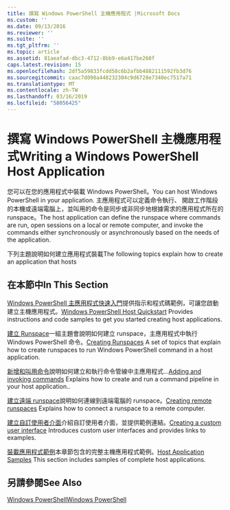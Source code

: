 ```yaml
---
title: 撰寫 Windows PowerShell 主機應用程式 |Microsoft Docs
ms.custom: ''
ms.date: 09/13/2016
ms.reviewer: ''
ms.suite: ''
ms.tgt_pltfrm: ''
ms.topic: article
ms.assetid: 81aeafad-dbc3-4712-8bb9-e6a417be260f
caps.latest.revision: 15
ms.openlocfilehash: 2df5a59833fcdd58c6b2afbb4882111592fb3d76
ms.sourcegitcommit: caac7d098a448232304c9d6728e7340ec7517a71
ms.translationtype: MT
ms.contentlocale: zh-TW
ms.lasthandoff: 03/16/2019
ms.locfileid: "58056425"
---
```

# <a name="writing-a-windows-powershell-host-application"></a><span data-ttu-id="0b333-102">撰寫 Windows PowerShell 主機應用程式</span><span class="sxs-lookup"><span data-stu-id="0b333-102">Writing a Windows PowerShell Host Application</span></span>

<span data-ttu-id="0b333-103">您可以在您的應用程式中裝載 Windows PowerShell。</span><span class="sxs-lookup"><span data-stu-id="0b333-103">You can host Windows PowerShell in your application.</span></span> <span data-ttu-id="0b333-104">主應用程式可以定義命令執行、 開啟工作階段的本機或遠端電腦上，並叫用的命令是同步或非同步地根據需求的應用程式所在的 runspace。</span><span class="sxs-lookup"><span data-stu-id="0b333-104">The host application can define the runspace where commands are run, open sessions on a local or remote computer, and invoke the commands either synchronously or asynchronously based on the needs of the application.</span></span>

<span data-ttu-id="0b333-105">下列主題說明如何建立應用程式裝載</span><span class="sxs-lookup"><span data-stu-id="0b333-105">The following topics explain how to create an application that hosts</span></span>

## <a name="in-this-section"></a><span data-ttu-id="0b333-106">在本節中</span><span class="sxs-lookup"><span data-stu-id="0b333-106">In This Section</span></span>

<span data-ttu-id="0b333-107">[Windows PowerShell 主應用程式快速入門](./windows-powershell-host-quickstart.md)提供指示和程式碼範例，可讓您啟動 建立主機應用程式。</span><span class="sxs-lookup"><span data-stu-id="0b333-107">[Windows PowerShell Host Quickstart](./windows-powershell-host-quickstart.md) Provides instructions and code samples to get you started creating host applications.</span></span>

<span data-ttu-id="0b333-108">[建立 Runspace](./creating-runspaces.md)一組主題會說明如何建立 runspace，主應用程式中執行 Windows PowerShell 命令。</span><span class="sxs-lookup"><span data-stu-id="0b333-108">[Creating Runspaces](./creating-runspaces.md) A set of topics that explain how to create runspaces to run Windows PowerShell command in a host application.</span></span>

<span data-ttu-id="0b333-109">[新增和叫用命令](./adding-and-invoking-commands.md)說明如何建立和執行命令管線中主應用程式...</span><span class="sxs-lookup"><span data-stu-id="0b333-109">[Adding and invoking commands](./adding-and-invoking-commands.md) Explains how to create and run a command pipeline in your host application..</span></span>

<span data-ttu-id="0b333-110">[建立遠端 runspace](./creating-remote-runspaces.md)說明如何連線到遠端電腦的 runspace。</span><span class="sxs-lookup"><span data-stu-id="0b333-110">[Creating remote runspaces](./creating-remote-runspaces.md) Explains how to connect a runspace to a remote computer.</span></span>

<span data-ttu-id="0b333-111">[建立自訂使用者介面](./creating-a-custom-user-interface.md)介紹自訂使用者介面，並提供範例連結。</span><span class="sxs-lookup"><span data-stu-id="0b333-111">[Creating a custom user interface](./creating-a-custom-user-interface.md) Introduces custom user interfaces and provides links to examples.</span></span>

<span data-ttu-id="0b333-112">[裝載應用程式範例](./host-application-samples.md)本章節包含的完整主機應用程式範例。</span><span class="sxs-lookup"><span data-stu-id="0b333-112">[Host Application Samples](./host-application-samples.md) This section includes samples of complete host applications.</span></span>

## <a name="see-also"></a><span data-ttu-id="0b333-113">另請參閱</span><span class="sxs-lookup"><span data-stu-id="0b333-113">See Also</span></span>

[<span data-ttu-id="0b333-114">Windows PowerShell</span><span class="sxs-lookup"><span data-stu-id="0b333-114">Windows PowerShell</span></span>](http://msdn.microsoft.com/en-us/b41a2af3-aec1-402d-8e18-c2c26be461ff)